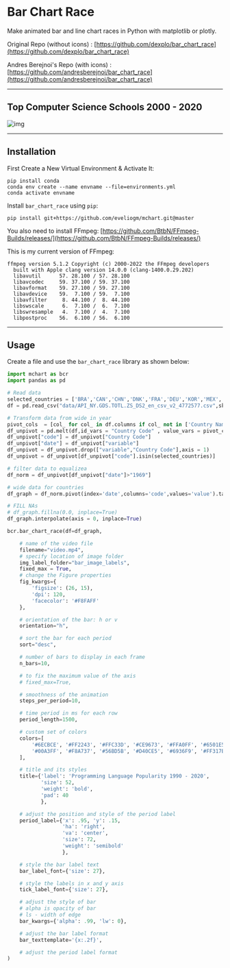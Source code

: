 # Bar Chart Race

Make animated bar and line chart races in Python with matplotlib or plotly.

Original Repo (without icons) : [https://github.com/dexplo/bar_chart_race](https://github.com/dexplo/bar_chart_race)

Andres Berejnoi's Repo (with
icons) : [https://github.com/andresberejnoi/bar_chart_race](https://github.com/andresberejnoi/bar_chart_race)

---

## Top Computer Science Schools 2000 - 2020

![img](video.gif)

---

## Installation

First Create a New Virtual Environment & Activate It:

```
pip install conda
conda env create --name envname --file=environments.yml
conda activate envname
```

Install `bar_chart_race` using `pip`:

```
pip install git+https://github.com/eveliogm/mchart.git@master
```

You also need to install
FFmpeg: [https://github.com/BtbN/FFmpeg-Builds/releases/](https://github.com/BtbN/FFmpeg-Builds/releases/)

This is my current version of FFmpeg:
```
ffmpeg version 5.1.2 Copyright (c) 2000-2022 the FFmpeg developers
  built with Apple clang version 14.0.0 (clang-1400.0.29.202)
  libavutil      57. 28.100 / 57. 28.100
  libavcodec     59. 37.100 / 59. 37.100
  libavformat    59. 27.100 / 59. 27.100
  libavdevice    59.  7.100 / 59.  7.100
  libavfilter     8. 44.100 /  8. 44.100
  libswscale      6.  7.100 /  6.  7.100
  libswresample   4.  7.100 /  4.  7.100
  libpostproc    56.  6.100 / 56.  6.100
```

---

## Usage

Create a file and use the `bar_chart_race` library as shown below:

```python
import mchart as bcr
import pandas as pd

# Read data
selected_countries = ['BRA','CAN','CHN','DNK','FRA','DEU','KOR','MEX','NOR','ESP','SWE','GBR','USA']
df = pd.read_csv("data/API_NY.GDS.TOTL.ZS_DS2_en_csv_v2_4772577.csv",skiprows=2,header=1)

# Transform data from wide in year 
pivot_cols  = [col_ for col_ in df.columns if col_ not in ['Country Name', 'Country Code', 'Indicator Name', 'Indicator Code', 'Unnamed: 66']]
df_unpivot = pd.melt(df,id_vars = "Country Code" , value_vars = pivot_cols) 
df_unpivot["code"] = df_unpivot["Country Code"]
df_unpivot["date"] = df_unpivot["variable"]
df_unpivot = df_unpivot.drop(["variable","Country Code"],axis = 1)
df_unpivot = df_unpivot[df_unpivot["code"].isin(selected_countries)]

# filter data to equalizea 
df_norm = df_unpivot[df_unpivot["date"]>"1969"]

# wide data for countries
df_graph = df_norm.pivot(index='date',columns='code',values='value').tail(5)

# FILL NAs
# df_graph.fillna(0.0, inplace=True)
df_graph.interpolate(axis = 0, inplace=True)

bcr.bar_chart_race(df=df_graph,

    # name of the video file
    filename="video.mp4",
    # specify location of image folder
    img_label_folder="bar_image_labels",
    fixed_max = True, 
    # change the Figure properties
    fig_kwargs={
        'figsize': (26, 15),
        'dpi': 120,
        'facecolor': '#F8FAFF'
    },

    # orientation of the bar: h or v
    orientation="h",

    # sort the bar for each period
    sort="desc",

    # number of bars to display in each frame
    n_bars=10,

    # to fix the maximum value of the axis
    # fixed_max=True,

    # smoothness of the animation
    steps_per_period=10,

    # time period in ms for each row
    period_length=1500,

    # custom set of colors
    colors=[
        '#6ECBCE', '#FF2243', '#FFC33D', '#CE9673', '#FFA0FF', '#6501E5', '#F79522', '#699AF8', '#34718E', '#00DBCD',
        '#00A3FF', '#F8A737', '#56BD5B', '#D40CE5', '#6936F9', '#FF317B', '#0000F3', '#FFA0A0', '#31FF83', '#0556F3'
    ],

    # title and its styles
    title={'label': 'Programming Language Popularity 1990 - 2020',
           'size': 52,
           'weight': 'bold',
           'pad': 40
           },

    # adjust the position and style of the period label
    period_label={'x': .95, 'y': .15,
                  'ha': 'right',
                  'va': 'center',
                  'size': 72,
                  'weight': 'semibold'
                  },

    # style the bar label text
    bar_label_font={'size': 27},

    # style the labels in x and y axis
    tick_label_font={'size': 27},

    # adjust the style of bar
    # alpha is opacity of bar
    # ls - width of edge
    bar_kwargs={'alpha': .99, 'lw': 0},

    # adjust the bar label format
    bar_texttemplate='{x:.2f}',

    # adjust the period label format
)
```
